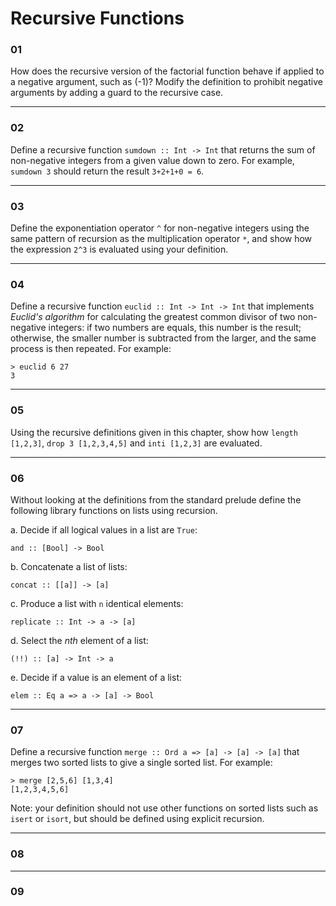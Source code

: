 # Recursive Functions

### 01
How does the recursive version of the factorial function behave if applied
to a negative argument, such as (-1)? Modify the definition to prohibit
negative arguments by adding a guard to the recursive case.

---
### 02
Define a recursive function `sumdown :: Int -> Int` that returns the sum of non-negative
integers from a given value down to zero. For example, `sumdown 3` should 
return the result `3+2+1+0 = 6`.

---
### 03
Define the exponentiation operator `^` for non-negative integers using the same
pattern of recursion as the multiplication operator `*`, and show how the expression
`2^3` is evaluated using your definition.

---
### 04
Define a recursive function `euclid :: Int -> Int -> Int` that implements
_Euclid's algorithm_ for calculating the greatest common divisor of two non-negative
integers: if two numbers are equals, this number is the result; otherwise, the smaller
number is subtracted from the larger, and the same process is then repeated. For example:

```
> euclid 6 27
3
```

---
### 05
Using the recursive definitions given in this chapter, show how 
`length [1,2,3]`, `drop 3 [1,2,3,4,5]` and `inti [1,2,3]` are evaluated.

---
### 06
Without looking at the definitions from the standard prelude define the following
library functions on lists using recursion.

a. Decide if all logical values in a list are `True`:

`and :: [Bool] -> Bool`

b. Concatenate a list of lists:

`concat :: [[a]] -> [a]`

c. Produce a list with `n` identical elements:

`replicate :: Int -> a -> [a]`

d. Select the _nth_ element of a list:

`(!!) :: [a] -> Int -> a`

e. Decide if a value is an element of a list:

`elem :: Eq a => a -> [a] -> Bool`

---
### 07
Define a recursive function `merge :: Ord a => [a] -> [a] -> [a]` that 
merges two sorted lists to give a single sorted list. For example:

```
> merge [2,5,6] [1,3,4]
[1,2,3,4,5,6]
```

Note: your definition should not use other functions on sorted lists such as
`isert` or `isort`, but should be defined using explicit recursion.

---
### 08

---
### 09
